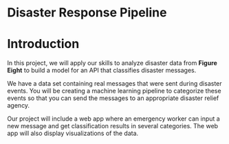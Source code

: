 # Disaster Response Pipeline
 
# Introduction
In this project, we will apply our skills to analyze disaster data from **Figure Eight** to build a model for an API that classifies disaster messages.

We have a data set containing real messages that were sent during disaster events. You will be creating a machine learning pipeline to categorize these events so that you can send the messages to an appropriate disaster relief agency.

Our project will include a web app where an emergency worker can input a new message and get classification results in several categories. The web app will also display visualizations of the data.